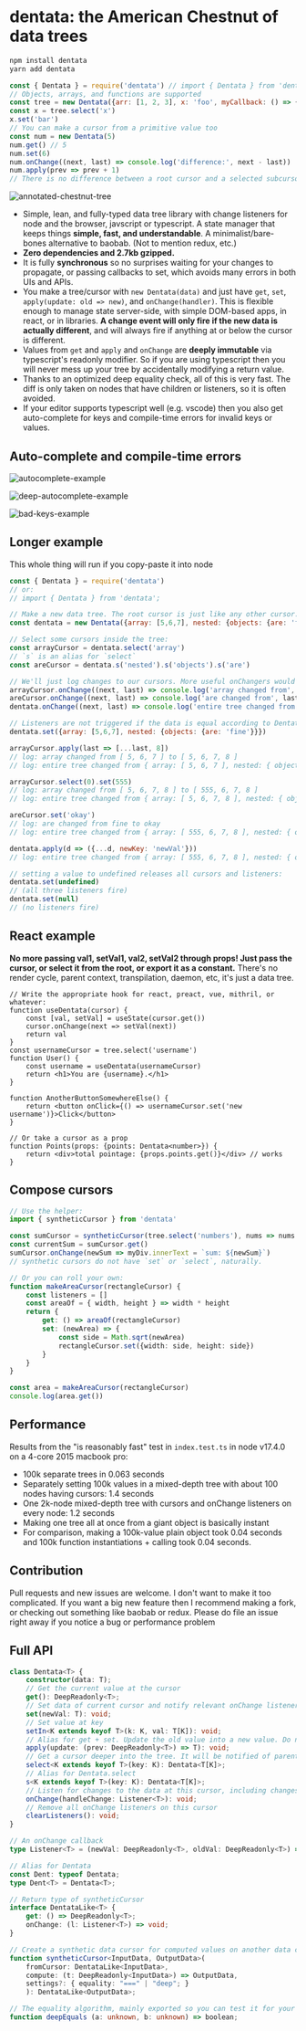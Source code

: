 # dentata: the American Chestnut of data trees

```bash
npm install dentata
yarn add dentata
```

```js
const { Dentata } = require('dentata') // import { Dentata } from 'dentata'
// Objects, arrays, and functions are supported
const tree = new Dentata({arr: [1, 2, 3], x: 'foo', myCallback: () => {}})
const x = tree.select('x')
x.set('bar')
// You can make a cursor from a primitive value too
const num = new Dentata(5)
num.get() // 5
num.set(6)
num.onChange((next, last) => console.log('difference:', next - last))
num.apply(prev => prev + 1)
// There is no difference between a root cursor and a selected subcursor
```

![annotated-chestnut-tree](https://user-images.githubusercontent.com/10591373/152053585-4b392b90-af82-44d2-ad46-fc7c39c560cb.jpg)

- Simple, lean, and fully-typed data tree library with change listeners for node and the browser, javscript or typescript. A state manager that keeps things **simple, fast, and understandable**. A minimalist/bare-bones alternative to baobab. (Not to mention redux, etc.)
- **Zero dependencies and 2.7kb gzipped.**
- It is fully **synchronous** so no surprises waiting for your changes to propagate, or passing callbacks to set, which avoids many errors in both UIs and APIs.
- You make a tree/cursor with `new Dentata(data)` and just have `get`, `set`, `apply(update: old => new)`, and `onChange(handler)`. This is flexible enough to manage state server-side, with simple DOM-based apps, in react, or in libraries. **A change event will only fire if the new data is actually different**, and will always fire if anything at or below the cursor is different.
- Values from `get` and `apply` and `onChange` are **deeply immutable** via typescript's readonly modifier. So if you are using typescript then you will never mess up your tree by accidentally modifying a return value.
- Thanks to an optimized deep equality check, all of this is very fast. The diff is only taken on nodes that have children or listeners, so it is often avoided.
- If your editor supports typescript well (e.g. vscode) then you also get auto-complete for keys and compile-time errors for invalid keys or values.

## Auto-complete and compile-time errors

![autocomplete-example](https://user-images.githubusercontent.com/10591373/152046346-fe840b8a-7916-4873-92ad-8b4459fb381c.png)

![deep-autocomplete-example](https://user-images.githubusercontent.com/10591373/152046523-861a5860-1a45-4e3b-a412-257e56ea370d.png)

![bad-keys-example](https://user-images.githubusercontent.com/10591373/152046307-0e0f8884-f2cb-4434-82d9-1cf151e23fa8.png)

## Longer example

This whole thing will run if you copy-paste it into node

```js
const { Dentata } = require('dentata')
// or:
// import { Dentata } from 'dentata';

// Make a new data tree. The root cursor is just like any other cursor.
const dentata = new Dentata({array: [5,6,7], nested: {objects: {are: 'fine'}}})

// Select some cursors inside the tree:
const arrayCursor = dentata.select('array')
// `s` is an alias for `select`
const areCursor = dentata.s('nested').s('objects').s('are')

// We'll just log changes to our cursors. More useful onChangers would update UI or trigger server actions or recalculate a value or whatever.
arrayCursor.onChange((next, last) => console.log('array changed from', last,  'to',  next))
areCursor.onChange((next, last) => console.log('are changed from', last,  'to',  next))
dentata.onChange((next, last) => console.log('entire tree changed from', last,  'to',  next))

// Listeners are not triggered if the data is equal according to Dentata.deepEquals
dentata.set({array: [5,6,7], nested: {objects: {are: 'fine'}}})

arrayCursor.apply(last => [...last, 8])
// log: array changed from [ 5, 6, 7 ] to [ 5, 6, 7, 8 ]
// log: entire tree changed from { array: [ 5, 6, 7 ], nested: { objects: { are: 'fine' } } } to { array: [ 5, 6, 7, 8 ], nested: { objects: { are: 'fine' } } }

arrayCursor.select(0).set(555)
// log: array changed from [ 5, 6, 7, 8 ] to [ 555, 6, 7, 8 ]
// log: entire tree changed from { array: [ 5, 6, 7, 8 ], nested: { objects: { are: 'fine' } } } to { array: [ 555, 6, 7, 8 ], nested: { objects: { are: 'fine' } } }

areCursor.set('okay')
// log: are changed from fine to okay
// log: entire tree changed from { array: [ 555, 6, 7, 8 ], nested: { objects: { are: 'fine' } } } to { array: [ 555, 6, 7, 8 ], nested: { objects: { are: 'okay' } } }

dentata.apply(d => ({...d, newKey: 'newVal'}))
// log: entire tree changed from { array: [ 555, 6, 7, 8 ], nested: { objects: { are: 'okay' } } } to { array: [ 555, 6, 7, 8 ], nested: { objects: { are: 'okay' } }, newKey: 'newVal' }

// setting a value to undefined releases all cursors and listeners:
dentata.set(undefined)
// (all three listeners fire)
dentata.set(null)
// (no listeners fire)
```

## React example

**No more passing val1, setVal1, val2, setVal2 through props! Just pass the cursor, or select it from the root, or export it as a constant.** There's no render cycle, parent context, transpilation, daemon, etc, it's just a data tree.

```tsx
// Write the appropriate hook for react, preact, vue, mithril, or whatever:
function useDentata(cursor) {
    const [val, setVal] = useState(cursor.get())
    cursor.onChange(next => setVal(next))
    return val
}
const usernameCursor = tree.select('username')
function User() {
    const username = useDentata(usernameCursor)
    return <h1>You are {username}.</h1>
}

function AnotherButtonSomewhereElse() {
    return <button onClick={() => usernameCursor.set('new username')}>Click</button>
}

// Or take a cursor as a prop
function Points(props: {points: Dentata<number>}) {
    return <div>total pointage: {props.points.get()}</div> // works
}
```

## Compose cursors

```ts
// Use the helper:
import { syntheticCursor } from 'dentata'

const sumCursor = syntheticCursor(tree.select('numbers'), nums => nums.reduce((x, y) => x + y, 0))
const currentSum = sumCursor.get()
sumCursor.onChange(newSum => myDiv.innerText = `sum: ${newSum}`)
// synthetic cursors do not have `set` or `select`, naturally.

// Or you can roll your own:
function makeAreaCursor(rectangleCursor) {
    const listeners = []
    const areaOf = { width, height } => width * height
    return {
        get: () => areaOf(rectangleCursor)
        set: (newArea) => {
            const side = Math.sqrt(newArea)
            rectangleCursor.set({width: side, height: side})
        }
    }
}

const area = makeAreaCursor(rectangleCursor)
console.log(area.get())
```

## Performance

Results from the "is reasonably fast" test in `index.test.ts` in node v17.4.0 on a 4-core 2015 macbook pro:

- 100k separate trees in 0.063 seconds
- Separately setting 100k values in a mixed-depth tree with about 100 nodes having cursors: 1.4 seconds
- One 2k-node mixed-depth tree with cursors and onChange listeners  on every node: 1.2 seconds
- Making one tree all at once from a giant object is basically instant
- For comparison, making a 100k-value plain object took 0.04 seconds and 100k function instantiations + calling took 0.04 seconds.

## Contribution

Pull requests and new issues are welcome. I don't want to make it too complicated. If you want a big new feature then I recommend making a fork, or checking out something like baobab or redux. Please do file an issue right away if you notice a bug or performance problem

## Full API

```ts
class Dentata<T> {
    constructor(data: T);
    // Get the current value at the cursor
    get(): DeepReadonly<T>;
    // Set data of current cursor and notify relevant onChange listeners. Set to `undefined` to remove all listeners and descendant cursors.
    set(newVal: T): void;
    // Set value at key
    setIn<K extends keyof T>(k: K, val: T[K]): void;
    // Alias for get + set. Update the old value into a new value. Do not mutate the argument.
    apply(update: (prev: DeepReadonly<T>) => T): void;
    // Get a cursor deeper into the tree. It will be notified of parent changes and will tell parent if it changes (if either has change listeners).
    select<K extends keyof T>(key: K): Dentata<T[K]>;
    // Alias for Dentata.select
    s<K extends keyof T>(key: K): Dentata<T[K]>;
    // Listen for changes to the data at this cursor, including changes originating in parents or children.
    onChange(handleChange: Listener<T>): void;
    // Remove all onChange listeners on this cursor
    clearListeners(): void;
}

// An onChange callback
type Listener<T> = (newVal: DeepReadonly<T>, oldVal: DeepReadonly<T>) => void;

// Alias for Dentata
const Dent: typeof Dentata;
type Dent<T> = Dentata<T>;

// Return type of syntheticCursor
interface DentataLike<T> {
    get: () => DeepReadonly<T>;
    onChange: (l: Listener<T>) => void;
}

// Create a synthetic data cursor for computed values on another data cursor
function syntheticCursor<InputData, OutputData>(
    fromCursor: DentataLike<InputData>,
    compute: (t: DeepReadonly<InputData>) => OutputData,
    settings?: { equality: "===" | "deep"; }
    ): DentataLike<OutputData>;

// The equality algorithm, mainly exported so you can test it for your particular case
function deepEquals (a: unknown, b: unknown) => boolean;
```